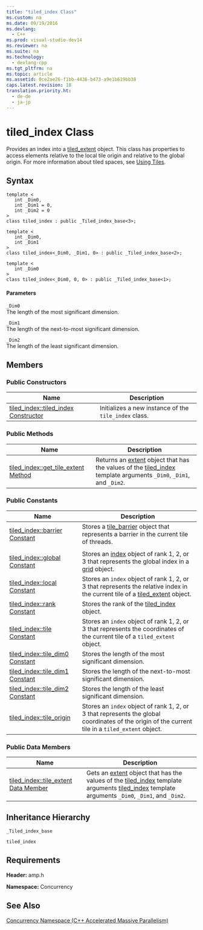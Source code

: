 ```yaml
---
title: "tiled_index Class"
ms.custom: na
ms.date: 09/19/2016
ms.devlang: 
  - C++
ms.prod: visual-studio-dev14
ms.reviewer: na
ms.suite: na
ms.technology: 
  - devlang-cpp
ms.tgt_pltfrm: na
ms.topic: article
ms.assetid: 0ce2ae26-f1bb-4436-b473-a9e1b619bb38
caps.latest.revision: 18
translation.priority.ht: 
  - de-de
  - ja-jp
---
```

# tiled_index Class
Provides an index into a [tiled_extent](../vs140/tiled_extent-Class.md) object. This class has properties to access elements relative to the local tile origin and relative to the global origin. For more information about tiled spaces, see [Using Tiles](../vs140/Using-Tiles.md).  
  
## Syntax  
  
```  
template <  
   int _Dim0,  
   int _Dim1 = 0,  
   int _Dim2 = 0  
>  
class tiled_index : public _Tiled_index_base<3>;  
  
template <  
   int _Dim0,  
   int _Dim1  
>  
class tiled_index<_Dim0, _Dim1, 0> : public _Tiled_index_base<2>;  
  
template <  
   int _Dim0  
>  
class tiled_index<_Dim0, 0, 0> : public _Tiled_index_base<1>;  
```  
  
#### Parameters  
 `_Dim0`  
 The length of the most significant dimension.  
  
 `_Dim1`  
 The length of the next-to-most significant dimension.  
  
 `_Dim2`  
 The length of the least significant dimension.  
  
## Members  
  
### Public Constructors  
  
|Name|Description|  
|----------|-----------------|  
|[tiled_index::tiled_index Constructor](../vs140/tiled_index--tiled_index-Constructor.md)|Initializes a new instance of the `tile_index` class.|  
  
### Public Methods  
  
|Name|Description|  
|----------|-----------------|  
|[tiled_index::get_tile_extent Method](../vs140/tiled_index--get_tile_extent-Method.md)|Returns an [extent](../vs140/extent-Class--C---AMP-.md) object that has the values of the [tiled_index](../vs140/tiled_index-Class.md) template arguments `_Dim0`, `_Dim1`, and `_Dim2`.|  
  
### Public Constants  
  
|Name|Description|  
|----------|-----------------|  
|[tiled_index::barrier Constant](../vs140/tiled_index--barrier-Constant.md)|Stores a [tile_barrier](../vs140/tile_barrier-Class.md) object that represents a barrier in the current tile of threads.|  
|||  
|[tiled_index::global Constant](../vs140/tiled_index--global-Constant.md)|Stores an [index](../vs140/index-Class.md) object of rank 1, 2, or 3 that represents the global index in a [grid](assetId:///f7d1b6a6-586c-4345-b09a-bfc26c492cb0) object.|  
|[tiled_index::local Constant](../vs140/tiled_index--local-Constant.md)|Stores an `index` object of rank 1, 2, or 3 that represents the relative index in the current tile of a [tiled_extent](../vs140/tiled_extent-Class.md) object.|  
|[tiled_index::rank Constant](../vs140/tiled_index--rank-Constant.md)|Stores the rank of the [tiled_index](../vs140/tiled_index-Class.md) object.|  
|[tiled_index::tile Constant](../vs140/tiled_index--tile-Constant.md)|Stores an `index` object of rank 1, 2, or 3 that represents the coordinates of the current tile of a `tiled_extent` object.|  
|[tiled_index::tile_dim0 Constant](../vs140/tiled_index--tile_dim0-Constant.md)|Stores the length of the most significant dimension.|  
|[tiled_index::tile_dim1 Constant](../vs140/tiled_index--tile_dim1-Constant.md)|Stores the length of the next-to-most significant dimension.|  
|[tiled_index::tile_dim2 Constant](../vs140/tiled_index--tile_dim2-Constant.md)|Stores the length of the least significant dimension.|  
|[tiled_index::tile_origin](../vs140/tiled_index--tile_origin-Constant.md)|Stores an `index` object of rank 1, 2, or 3 that represents the global coordinates of the origin of the current tile in a `tiled_extent` object.|  
  
### Public Data Members  
  
|Name|Description|  
|----------|-----------------|  
|[tiled_index::tile_extent Data Member](../vs140/tiled_index--tile_extent-Data-Member.md)|Gets an [extent](../vs140/extent-Class--C---AMP-.md) object that has the values of the [tiled_index](../vs140/tiled_index-Class.md) template arguments [tiled_index](../vs140/tiled_index-Class.md) template arguments `_Dim0`, `_Dim1`, and `_Dim2`.|  
  
## Inheritance Hierarchy  
 `_Tiled_index_base`  
  
 `tiled_index`  
  
## Requirements  
 **Header:** amp.h  
  
 **Namespace:** Concurrency  
  
## See Also  
 [Concurrency Namespace (C++ Accelerated Massive Parallelism)](../vs140/Concurrency-Namespace--C---AMP-.md)